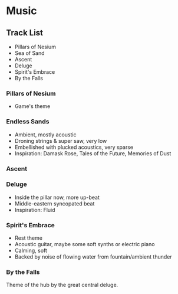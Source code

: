 # Music

## Track List
- Pillars of Nesium
- Sea of Sand
- Ascent
- Deluge
- Spirit's Embrace
- By the Falls

### Pillars of Nesium
- Game's theme

### Endless Sands
- Ambient, mostly acoustic
- Droning strings & super saw, very low
- Embellished with plucked acoustics, very sparse
- Inspiration: Damask Rose, Tales of the Future, Memories of Dust

### Ascent

### Deluge
- Inside the pillar now, more up-beat
- Middle-eastern syncopated beat
- Inspiration: Fluid

### Spirit's Embrace
- Rest theme
- Acoustic guitar, maybe some soft synths or electric piano
- Calming, soft
- Backed by noise of flowing water from fountain/ambient thunder

### By the Falls
Theme of the hub by the great central deluge.